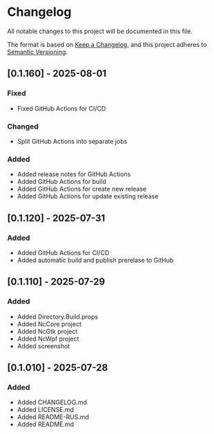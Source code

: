 ﻿# Changelog
All notable changes to this project will be documented in this file.

The format is based on [Keep a Changelog](https://keepachangelog.com/en/1.1.0/),
and this project adheres to [Semantic Versioning](https://semver.org/spec/v2.0.0.html).

## [0.1.160] - 2025-08-01
### Fixed
- Fixed GitHub Actions for CI/CD
### Changed
- Split GitHub Actions into separate jobs
### Added
- Added release notes for GitHub Actions
- Added GitHub Actions for build
- Added GitHub Actions for create new release
- Added GitHub Actions for update existing release

## [0.1.120] - 2025-07-31
### Added
- Added GitHub Actions for CI/CD
- Added automatic build and publish prerelase to GitHub

## [0.1.110] - 2025-07-29
### Added
- Added Directory.Build.props
- Added NcCore project
- Added NcGtk project
- Added NcWpf project
- Added screenshot

## [0.1.010] - 2025-07-28
### Added
- Added CHANGELOG.md
- Added LICENSE.md
- Added README-RUS.md
- Added README.md
